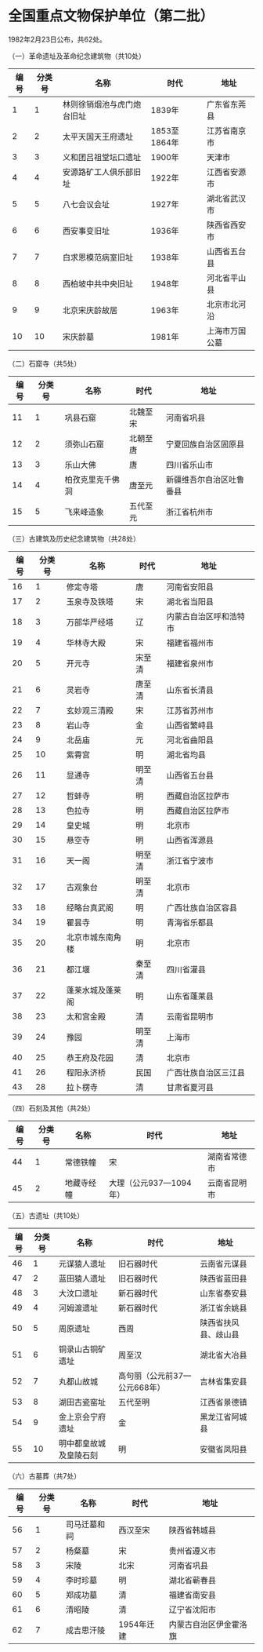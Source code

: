 # 全国重点文物保护单位（第二批）  

1982年2月23日公布，共62处。  

（一）革命遗址及革命纪念建筑物（共10处）  

| 编号 | 分类号 | 名称 | 时代 | 地址|  
| ---- | ------ | ---- | ---- | ----|  
|1 | 1 | 林则徐销烟池与虎门炮台旧址 | 1839年 | 广东省东莞县|  
|2 | 2 | 太平天国天王府遗址 | 1853至1864年 | 江苏省南京市|  
|3 | 3 | 义和团吕祖堂坛口遗址 | 1900年 | 天津市|  
|4 | 4 | 安源路矿工人俱乐部旧址 | 1922年 | 江西省安源市|  
|5 | 5 | 八七会议会址 | 1927年 | 湖北省武汉市|  
|6 | 6 | 西安事变旧址 | 1936年 | 陕西省西安市|  
|7 | 7 | 白求恩模范病室旧址 | 1938年 | 山西省五台县|  
|8 | 8 | 西柏坡中共中央旧址 | 1948年 | 河北省平山县|  
|9 | 9 | 北京宋庆龄故居 | 1963年 | 北京市北河沿|  
|10 | 10 | 宋庆龄墓 | 1981年 | 上海市万国公墓|  

（二）石窟寺（共5处）  

| 编号 | 分类号 | 名称 | 时代 | 地址|  
| ---- | ------ | ---- | ---- | ----|  
|11 | 1 | 巩县石窟 | 北魏至宋 | 河南省巩县|  
|12 | 2 | 须弥山石窟 | 北朝至唐 | 宁夏回族自治区固原县|  
|13 | 3 | 乐山大佛 | 唐 | 四川省乐山市|  
|14 | 4 | 柏孜克里克千佛洞 | 唐至元 | 新疆维吾尔自治区吐鲁番县|  
|15 | 5 | 飞来峰造象 | 五代至元 | 浙江省杭州市|  

（三）古建筑及历史纪念建筑物（共28处）  

| 编号 | 分类号 | 名称 | 时代 | 地址|  
| ---- | ------ | ---- | ---- | ----|  
|16 | 1 | 修定寺塔 | 唐 | 河南省安阳县|  
|17 | 2 | 玉泉寺及铁塔 | 宋 | 湖北省当阳县|  
|18 | 3 | 万部华严经塔 | 辽 | 内蒙古自治区呼和浩特市|  
|19 | 4 | 华林寺大殿 | 宋 | 福建省福州市|  
|20 | 5 | 开元寺 | 宋至清 | 福建省泉州市|  
|21 | 6 | 灵岩寺 | 唐至清 | 山东省长清县|  
|22 | 7 | 玄妙观三清殿 | 宋 | 江苏省苏州市|  
|23 | 8 | 岩山寺 | 金 | 山西省繁峙县|  
|24 | 9 | 北岳庙 | 元 | 河北省曲阳县|  
|25 | 10 | 紫霄宫 | 明 | 湖北省均县|  
|26 | 11 | 显通寺 | 明至清 | 山西省五台县|  
|27 | 12 | 哲蚌寺 | 明 | 西藏自治区拉萨市|  
|28 | 13 | 色拉寺 | 明 | 西藏自治区拉萨市|  
|29 | 14 | 皇史城 | 明 | 北京市|  
|30 | 15 | 悬空寺 | 明 | 山西省浑源县|  
|31 | 16 | 天一阁 | 明至清 | 浙江省宁波市|  
|32 | 17 | 古观象台 | 明至清 | 北京市|  
|33 | 18 | 经略台真武阁 | 明 | 广西壮族自治区容县|  
|34 | 19 | 瞿昙寺 | 明 | 青海省乐都县|  
|35 | 20 | 北京市城东南角楼 | 明 | 北京市|  
|36 | 21 | 都江堰 | 秦至清 | 四川省灌县|  
|37 | 22 | 蓬莱水城及蓬莱阁 | 明 | 山东省蓬莱县|  
|38 | 23 | 太和宫金殿 | 清 | 云南省昆明市|  
|39 | 24 | 豫园 | 明至清 | 上海市|  
|40 | 25 | 恭王府及花园 | 清 | 北京市|  
|41 | 26 | 程阳永济桥 | 民国 | 广西壮族自治区三江县|  
|43 | 28 | 拉卜楞寺 | 清 | 甘肃省夏河县|  

（四）石刻及其他（共2处）  

| 编号 | 分类号 | 名称 | 时代 | 地址|  
| ---- | ------ | ---- | ---- | ----|  
|44 | 1 | 常德铁幢 | 宋 | 湖南省常德市|  
|45 | 2 | 地藏寺经幢 | 大理（公元937—1094年） | 云南省昆明市|  

（五）古遗址（共10处）  

| 编号 | 分类号 | 名称 | 时代 | 地址|  
| ---- | ------ | ---- | ---- | ----|  
|46 | 1 | 元谋猿人遗址 | 旧石器时代 | 云南省元谋县|  
|47 | 2 | 蓝田猿人遗址 | 旧石器时代 | 陕西省蓝田县|  
|48 | 3 | 大汶口遗址 | 新石器时代 | 山东省泰安县|  
|49 | 4 | 河姆渡遗址 | 新石器时代 | 浙江省余姚县|  
|50 | 5 | 周原遗址 | 西周 | 陕西省扶风县、歧山县|  
|51 | 6 | 铜录山古铜矿遗址 | 周至汉 | 湖北省大冶县|  
|52 | 7 | 丸都山故城 | 高句丽（公元前37—公元668年） | 吉林省集安县|  
|53 | 8 | 湖田古瓷窑址 | 五代至明 | 江西省景德镇|  
|54 | 9 | 金上京会宁府遗址 | 金 | 黑龙江省阿城县|  
|55 | 10 | 明中都皇故城及皇陵石刻 | 明 | 安徽省凤阳县|  

（六）古墓葬（共7处）  

| 编号 | 分类号 | 名称 | 时代 | 地址|  
| ---- | ------ | ---- | ---- | ----|  
|56 | 1 | 司马迁墓和祠 | 西汉至宋 | 陕西省韩城县|  
|57 | 2 | 杨粲墓 | 宋 | 贵州省遵义市|  
|58 | 3 | 宋陵 | 北宋 | 河南省巩县|  
|59 | 4 | 李时珍墓 | 明 | 湖北省蕲春县|  
|60 | 5 | 郑成功墓 | 清 | 福建省南安县|  
|61 | 6 | 清昭陵 | 清 | 辽宁省沈阳市|  
|62 | 7 | 成吉思汗陵 | 1954年迁建 | 内蒙古自治区伊金霍洛旗|  

